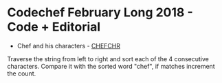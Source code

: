 # Codechef February Long 2018 - Code + Editorial

* Chef and his characters - [CHEFCHR]( Codechef/FebLong2018/CHEFCHR.cpp )

Traverse the string from left to right and sort each of the 4 consecutive characters. Compare it with the sorted word "chef", if matches increment the count.
